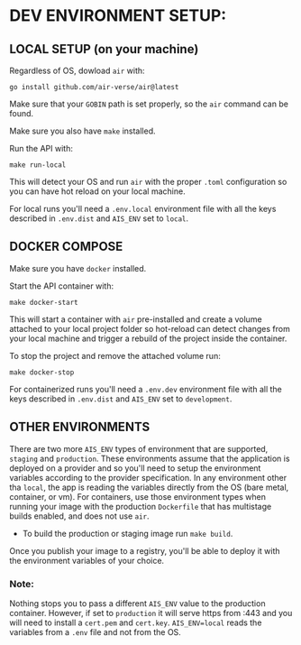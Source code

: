 # DEV ENVIRONMENT SETUP:

## LOCAL SETUP (on your machine)

Regardless of OS, dowload ```air``` with:

```
go install github.com/air-verse/air@latest
```
Make sure that your ```GOBIN``` path is set properly, so the ```air``` command can be found.

Make sure you also have ```make``` installed.

Run the API with:

```
make run-local
```

This will detect your OS and run ```air``` with the proper ```.toml``` configuration so you can have hot reload on your local machine.

For local runs you'll need a ```.env.local``` environment file with all the keys described in ```.env.dist``` and ```AIS_ENV``` set to ```local```.

## DOCKER COMPOSE

Make sure you have ```docker``` installed.

Start the API container with:

```
make docker-start
```

This will start a container with ```air``` pre-installed and create a volume attached to your local project folder so hot-reload can
detect changes from your local machine and trigger a rebuild of the project inside the container.

To stop the project and remove the attached volume run:

```
make docker-stop
```

For containerized runs you'll need a ```.env.dev``` environment file with all the keys described in ```.env.dist``` and ```AIS_ENV``` set to ```development```.


## OTHER ENVIRONMENTS

There are two more ```AIS_ENV``` types of environment that are supported, ```staging``` and ```production```. These environments assume that the application is deployed on a provider and so you'll need to setup the environment variables according to the provider specification. In any environment other tha ```local```, the app is reading the variables directly from the OS (bare metal, container, or vm). For containers, use those environment types when running your image with the production ```Dockerfile``` that has multistage builds enabled, and does not use ```air```. 

- To build the production or staging image run ```make build```. 

Once you publish your image to a registry, you'll be able to deploy it with the environment variables of your choice.

### Note:

Nothing stops you to pass a different ```AIS_ENV``` value to the production container. However, if set to ```production``` it will serve https from :443 
and you will need to install a ```cert.pem``` and ```cert.key```. ```AIS_ENV=local``` reads the variables from a ```.env``` file and not from the OS.
